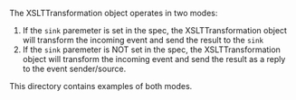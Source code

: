The XSLTTransformation object operates in two modes:
1. If the `sink` paremeter is set in the spec, the XSLTTransformation object will
   transform the incoming event and send the result to the `sink`
2. If the `sink` paremeter is NOT set in the spec, the XSLTTransformation object
   will transform the incoming event and send the result as a reply to the
   event sender/source.

This directory contains examples of both modes.
